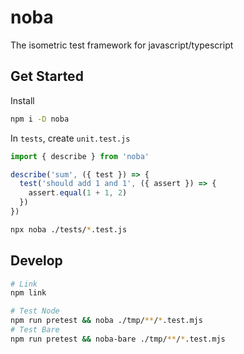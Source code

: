 # noba

The isometric test framework for javascript/typescript

## Get Started

Install

```bash
npm i -D noba
```

In `tests`, create `unit.test.js`

```js
import { describe } from 'noba'

describe('sum', ({ test }) => {
  test('should add 1 and 1', ({ assert }) => {
    assert.equal(1 + 1, 2)
  })
})
```

```bash
npx noba ./tests/*.test.js
```

## Develop

```bash
# Link
npm link

# Test Node
npm run pretest && noba ./tmp/**/*.test.mjs
# Test Bare
npm run pretest && noba-bare ./tmp/**/*.test.mjs
```
